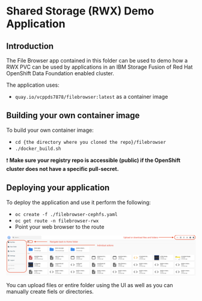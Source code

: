 # Shared Storage (RWX) Demo Application

## Introduction

The File Browser app contained in this folder can be used to demo
how a RWX PVC can be used by applications in an IBM Storage Fusion
of Red Hat OpenShift Data Foundation enabled cluster.

The application uses:

* `quay.io/vcppds7878/filebrowser:latest` as a container image

## Building your own container image

To build your own container image:

* `cd {the directory where you cloned the repo}/filebrowser`
* `./docker_build.sh`

:exclamation: __Make sure your registry repo is accessible (public) if the OpenShift cluster does not have a specific pull-secret.__

## Deploying your application

To deploy the application and use it perform the following:

* `oc create -f ./filebrowser-cephfs.yaml`
* `oc get route -n filebrowser-rwx`
* Point your web browser to the route

![File Browser Web Page](file-browser-ui.png)

You can upload files or entire folder using the UI as well as you can manually create fiels or directories.

